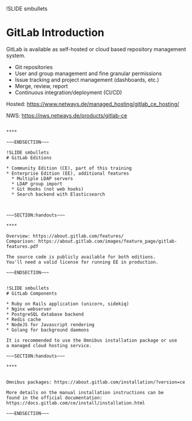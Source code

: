 !SLIDE smbullets
# GitLab Introduction

GitLab is available as self-hosted or cloud based repository management
system.

* Git repositories
* User and group management and fine granular permissions
* Issue tracking and project management (dashboards, etc.)
* Merge, review, report
* Continuous integration/deployment (CI/CD)

Hosted: https://www.netways.de/managed_hosting/gitlab_ce_hosting/

NWS: https://nws.netways.de/products/gitlab-ce

~~~SECTION:handouts~~~

****

~~~ENDSECTION~~~

!SLIDE smbullets
# GitLab Editions

* Community Edition (CE), part of this training
* Enterprise Edition (EE), additional features
  * Multiple LDAP servers
  * LDAP group import
  * Git Hooks (not web hooks)
  * Search backend with Elasticsearch



~~~SECTION:handouts~~~

****

Overview: https://about.gitlab.com/features/
Comparison: https://about.gitlab.com/images/feature_page/gitlab-features.pdf

The source code is publicly available for both editions.
You'll need a valid license for running EE in production.

~~~ENDSECTION~~~


!SLIDE smbullets
# GitLab Components

* Ruby on Rails application (unicorn, sidekiq)
* Nginx webserver
* PostgreSQL database backend
* Redis cache
* NodeJS for Javascript rendering
* Golang for background daemons

It is recommended to use the Omnibus installation package or use
a managed cloud hosting service.

~~~SECTION:handouts~~~

****


Omnibus packages: https://about.gitlab.com/installation/?version=ce

More details on the manual installation instructions can be
found in the official documentation: https://docs.gitlab.com/ce/install/installation.html

~~~ENDSECTION~~~


